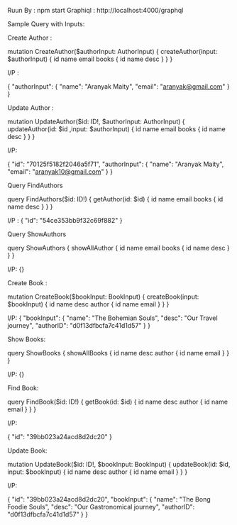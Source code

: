 Ruun By : npm start
Graphiql : http://localhost:4000/graphql

Sample Query with Inputs:

Create Author :

mutation CreateAuthor($authorInput: AuthorInput) {
  createAuthor(input: $authorInput) {
    id
    name
    email
    books {
      id
      name
      desc
    }
  }
}

I/P :

{
  "authorInput": {
    "name": "Aranyak Maity",
    "email": "aranyak@gmail.com"
  }
}

Update Author :

mutation UpdateAuthor($id: ID!, $authorInput: AuthorInput) {
  updateAuthor(id: $id ,input: $authorInput) {
    id
    name
    email
    books {
      id
      name
      desc
    }
  }
}

I/P:

{
  "id": "70125f5182f2046a5f71",
  "authorInput": {
    "name": "Aranyak Maity",
    "email": "aranyak10@gmail.com"
  }
}

Query FindAuthors

query FindAuthors($id: ID!) {
  getAuthor(id: $id) {
    id
    name
    email
    books {
      id
      name
      desc
    }
  }
}

I/P :
{
  "id": "54ce353bb9f32c69f882"
}

Query ShowAuthors

query ShowAuthors {
  showAllAuthor {
    id
    name
    email
    books {
      id
      name
      desc
    }
  }
}

I/P: 
{}

Create Book :

mutation CreateBook($bookInput: BookInput) {
  createBook(input: $bookInput) {
    id
    name
    desc
    author {
      id
      name
      email
    }
  }
}

I/P:
{
  "bookInput": {
    "name": "The Bohemian Souls",
    "desc": "Our Travel journey",
    "authorID": "d0f13dfbcfa7c41d1d57"
  }
}

Show Books:

query ShowBooks {
  showAllBooks {
    id
    name
    desc
    author {
      id
      name
      email
    }
  }
}

I/P:
{}

Find Book:

query FindBook($id: ID!) {
  getBook(id: $id) {
    id
    name
    desc
    author {
      id
      name
      email
    }
  }
}

I/P:

{
  "id": "39bb023a24acd8d2dc20"
}

Update Book:

mutation UpdateBook($id: ID!, $bookInput: BookInput) {
  updateBook(id: $id, input: $bookInput) {
    id
    name
    desc
    author {
      id
      name
      email
    }
  }
}

I/P:

{
  "id": "39bb023a24acd8d2dc20", 
  "bookInput": {
    "name": "The Bong Foodie Souls",
    "desc": "Our Gastronomical journey",
    "authorID": "d0f13dfbcfa7c41d1d57"
  }
}